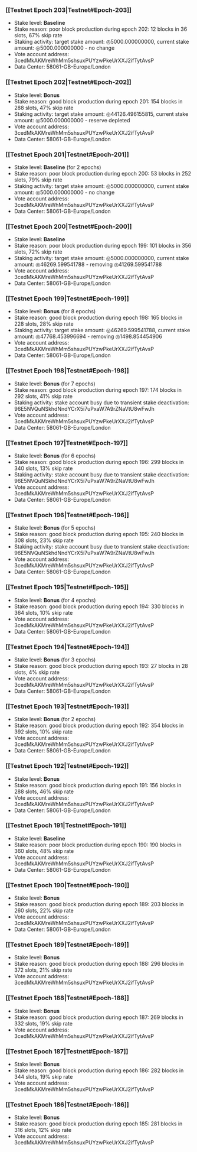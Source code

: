 ### [[Testnet Epoch 203|Testnet#Epoch-203]]
* Stake level: **Baseline**
* Stake reason: poor block production during epoch 202: 12 blocks in 36 slots, 67% skip rate
* Staking activity: target stake amount: ◎5000.000000000, current stake amount: ◎5000.000000000 - no change
* Vote account address: 3cedMkAKMreWhMm5shsuxPUYzwPkeUrXXJ2ifTytAvsP
* Data Center: 58061-GB-Europe/London
### [[Testnet Epoch 202|Testnet#Epoch-202]]
* Stake level: **Bonus**
* Stake reason: good block production during epoch 201: 154 blocks in 288 slots, 47% skip rate
* Staking activity: target stake amount: ◎44126.496155815, current stake amount: ◎5000.000000000 - reserve depleted
* Vote account address: 3cedMkAKMreWhMm5shsuxPUYzwPkeUrXXJ2ifTytAvsP
* Data Center: 58061-GB-Europe/London
### [[Testnet Epoch 201|Testnet#Epoch-201]]
* Stake level: **Baseline** (for 2 epochs)
* Stake reason: poor block production during epoch 200: 53 blocks in 252 slots, 79% skip rate
* Staking activity: target stake amount: ◎5000.000000000, current stake amount: ◎5000.000000000 - no change
* Vote account address: 3cedMkAKMreWhMm5shsuxPUYzwPkeUrXXJ2ifTytAvsP
* Data Center: 58061-GB-Europe/London
### [[Testnet Epoch 200|Testnet#Epoch-200]]
* Stake level: **Baseline**
* Stake reason: poor block production during epoch 199: 101 blocks in 356 slots, 72% skip rate
* Staking activity: target stake amount: ◎5000.000000000, current stake amount: ◎46269.599541788 - removing ◎41269.599541788
* Vote account address: 3cedMkAKMreWhMm5shsuxPUYzwPkeUrXXJ2ifTytAvsP
* Data Center: 58061-GB-Europe/London
### [[Testnet Epoch 199|Testnet#Epoch-199]]
* Stake level: **Bonus** (for 8 epochs)
* Stake reason: good block production during epoch 198: 165 blocks in 228 slots, 28% skip rate
* Staking activity: target stake amount: ◎46269.599541788, current stake amount: ◎47768.453996694 - removing ◎1498.854454906
* Vote account address: 3cedMkAKMreWhMm5shsuxPUYzwPkeUrXXJ2ifTytAvsP
* Data Center: 58061-GB-Europe/London
### [[Testnet Epoch 198|Testnet#Epoch-198]]
* Stake level: **Bonus** (for 7 epochs)
* Stake reason: good block production during epoch 197: 174 blocks in 292 slots, 41% skip rate
* Staking activity: stake account busy due to transient stake deactivation: 96E5NVQuNSkhdNndYCrX5i7uPxaW7A9rZNaVtU8wFwJh
* Vote account address: 3cedMkAKMreWhMm5shsuxPUYzwPkeUrXXJ2ifTytAvsP
* Data Center: 58061-GB-Europe/London
### [[Testnet Epoch 197|Testnet#Epoch-197]]
* Stake level: **Bonus** (for 6 epochs)
* Stake reason: good block production during epoch 196: 299 blocks in 340 slots, 13% skip rate
* Staking activity: stake account busy due to transient stake deactivation: 96E5NVQuNSkhdNndYCrX5i7uPxaW7A9rZNaVtU8wFwJh
* Vote account address: 3cedMkAKMreWhMm5shsuxPUYzwPkeUrXXJ2ifTytAvsP
* Data Center: 58061-GB-Europe/London
### [[Testnet Epoch 196|Testnet#Epoch-196]]
* Stake level: **Bonus** (for 5 epochs)
* Stake reason: good block production during epoch 195: 240 blocks in 308 slots, 23% skip rate
* Staking activity: stake account busy due to transient stake deactivation: 96E5NVQuNSkhdNndYCrX5i7uPxaW7A9rZNaVtU8wFwJh
* Vote account address: 3cedMkAKMreWhMm5shsuxPUYzwPkeUrXXJ2ifTytAvsP
* Data Center: 58061-GB-Europe/London
### [[Testnet Epoch 195|Testnet#Epoch-195]]
* Stake level: **Bonus** (for 4 epochs)
* Stake reason: good block production during epoch 194: 330 blocks in 364 slots, 10% skip rate
* Vote account address: 3cedMkAKMreWhMm5shsuxPUYzwPkeUrXXJ2ifTytAvsP
* Data Center: 58061-GB-Europe/London
### [[Testnet Epoch 194|Testnet#Epoch-194]]
* Stake level: **Bonus** (for 3 epochs)
* Stake reason: good block production during epoch 193: 27 blocks in 28 slots, 4% skip rate
* Vote account address: 3cedMkAKMreWhMm5shsuxPUYzwPkeUrXXJ2ifTytAvsP
* Data Center: 58061-GB-Europe/London
### [[Testnet Epoch 193|Testnet#Epoch-193]]
* Stake level: **Bonus** (for 2 epochs)
* Stake reason: good block production during epoch 192: 354 blocks in 392 slots, 10% skip rate
* Vote account address: 3cedMkAKMreWhMm5shsuxPUYzwPkeUrXXJ2ifTytAvsP
* Data Center: 58061-GB-Europe/London
### [[Testnet Epoch 192|Testnet#Epoch-192]]
* Stake level: **Bonus**
* Stake reason: good block production during epoch 191: 156 blocks in 288 slots, 46% skip rate
* Vote account address: 3cedMkAKMreWhMm5shsuxPUYzwPkeUrXXJ2ifTytAvsP
* Data Center: 58061-GB-Europe/London
### [[Testnet Epoch 191|Testnet#Epoch-191]]
* Stake level: **Baseline**
* Stake reason: poor block production during epoch 190: 190 blocks in 360 slots, 48% skip rate 
* Vote account address: 3cedMkAKMreWhMm5shsuxPUYzwPkeUrXXJ2ifTytAvsP
* Data Center: 58061-GB-Europe/London
### [[Testnet Epoch 190|Testnet#Epoch-190]]
* Stake level: **Bonus**
* Stake reason: good block production during epoch 189: 203 blocks in 260 slots, 22% skip rate
* Vote account address: 3cedMkAKMreWhMm5shsuxPUYzwPkeUrXXJ2ifTytAvsP
* Data Center: 58061-GB-Europe/London
### [[Testnet Epoch 189|Testnet#Epoch-189]]
* Stake level: **Bonus**
* Stake reason: good block production during epoch 188: 296 blocks in 372 slots, 21% skip rate
* Vote account address: 3cedMkAKMreWhMm5shsuxPUYzwPkeUrXXJ2ifTytAvsP
### [[Testnet Epoch 188|Testnet#Epoch-188]]
* Stake level: **Bonus**
* Stake reason: good block production during epoch 187: 269 blocks in 332 slots, 19% skip rate
* Vote account address: 3cedMkAKMreWhMm5shsuxPUYzwPkeUrXXJ2ifTytAvsP
### [[Testnet Epoch 187|Testnet#Epoch-187]]
* Stake level: **Bonus**
* Stake reason: good block production during epoch 186: 282 blocks in 344 slots, 19% skip rate
* Vote account address: 3cedMkAKMreWhMm5shsuxPUYzwPkeUrXXJ2ifTytAvsP
### [[Testnet Epoch 186|Testnet#Epoch-186]]
* Stake level: **Bonus**
* Stake reason: good block production during epoch 185: 281 blocks in 316 slots, 12% skip rate
* Vote account address: 3cedMkAKMreWhMm5shsuxPUYzwPkeUrXXJ2ifTytAvsP